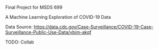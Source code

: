 Final Project for MSDS 699

A Machine Learning Exploration of COVID-19 Data

Data Source: https://data.cdc.gov/Case-Surveillance/COVID-19-Case-Surveillance-Public-Use-Data/vbim-akqf

TODO: Collab
